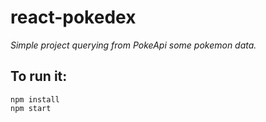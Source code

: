 # react-pokedex

_Simple project querying from PokeApi some pokemon data._

## To run it:

```
npm install
npm start
```

